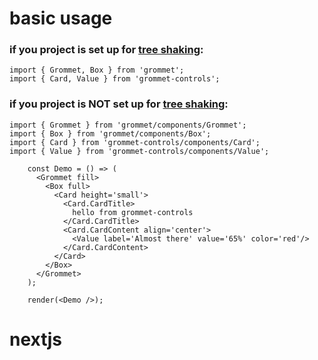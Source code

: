 # basic usage

### if you project is set up for [tree shaking](/tree-shaking):
```
import { Grommet, Box } from 'grommet';
import { Card, Value } from 'grommet-controls';
```

### if you project is NOT set up for [tree shaking](/tree-shaking):
```
import { Grommet } from 'grommet/components/Grommet';
import { Box } from 'grommet/components/Box';
import { Card } from 'grommet-controls/components/Card';
import { Value } from 'grommet-controls/components/Value';
```

<example editorPosition='left'>

```
    const Demo = () => (
      <Grommet fill>
        <Box full>
          <Card height='small'>
            <Card.CardTitle>
              hello from grommet-controls
            </Card.CardTitle>
            <Card.CardContent align='center'>
              <Value label='Almost there' value='65%' color='red'/>
            </Card.CardContent>
          </Card>
        </Box>
      </Grommet>
    );

    render(<Demo />);
```

# nextjs
